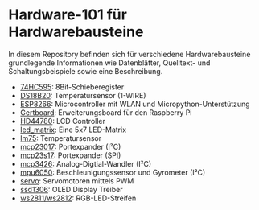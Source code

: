 # Hardware-101 für Hardwarebausteine

In diesem Repository befinden sich für verschiedene Hardwarebausteine
grundlegende Informationen wie Datenblätter, Quelltext- und
Schaltungsbeispiele sowie eine Beschreibung.

- [74HC595](74HC595): 8Bit-Schieberegister
- [DS18B20](ds18b20): Temperatursensor (1-WIRE)
- [ESP8266](esp8266): Microcontroller mit WLAN und Micropython-Unterstützung
- [Gertboard](gertboard): Erweiterungsboard für den Raspberry Pi
- [HD44780](hd44780): LCD Controller
- [led_matrix](led_matrix): Eine 5x7 LED-Matrix
- [lm75](lm75): Temperatursensor
- [mcp23017](mcp23017): Portexpander (I²C)
- [mcp23s17](mcp23s17): Portexpander (SPI)
- [mcp3426](mcp3426): Analog-Digtial-Wandler (I²C)
- [mpu6050](mpu6050): Beschleunigungssensor und Gyrometer (I²C)
- [servo](servo): Servomotoren mittels PWM
- [ssd1306](ssd1306): OLED Display Treiber
- [ws2811/ws2812](ws281x): RGB-LED-Streifen

